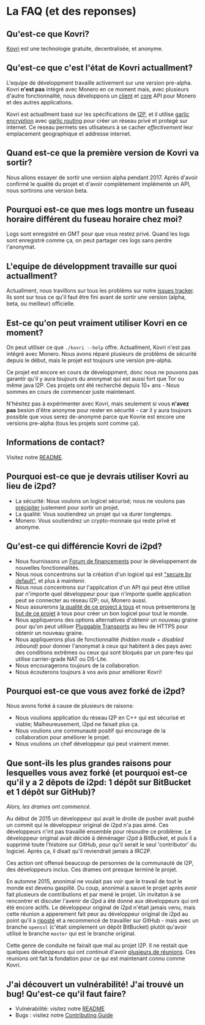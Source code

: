 # La FAQ (et des reponses)

## Qu'est-ce que Kovri?
[Kovri](https://getmonero.org/resources/moneropedia/kovri.html) est une technologie gratuite, decentralisée, et anonyme.

## Qu'est-ce que c'est l'état de Kovri actuallment?
L'equipe de développment travaille activement sur une version pre-alpha. Kovri **n'est pas** intégré avec Monero en ce moment mais, avec plusieurs d'autre fonctionnalité, nous développons un [client](https://github.com/monero-project/kovri/issues/351) et [core](https://github.com/monero-project/kovri/issues/350) API pour Monero et des autres applications.

Kovri est actuallment basé sur les spécifications de [I2P](https://getmonero.org/resources/moneropedia/i2p.html), et il utilise [garlic encryption](https://getmonero.org/resources/moneropedia/garlic-encryption.html) avec [garlic routing](https://getmonero.org/resources/moneropedia/garlic-routing.html) pour créer un réseau privé et protegé sur internet. Ce reseau permets ses utlisateurs à se cacher *effectivement* leur emplacement geographique et addresse internet.

## Quand est-ce que la première version de Kovri va sortir?
Nous allons essayer de sortir une version alpha pendant 2017. Après d'avoir confirmé le qualité du projet et d'avoir complètement implémenté un API, nous sortirons une version beta.

## Pourquoi est-ce que mes logs montre un fuseau horaire différent du fuseau horaire chez moi?
Logs sont enregistré en GMT pour que vous restez privé. Quand les logs sont enregistré comme ça, on peut partager ces logs sans perdre l'anonymat.

## L'equipe de développment travaille sur quoi actuallment?
Actuallment, nous travillons sur tous les problèms sur notre [issues tracker](https://github.com/monero-project/kovri/issues/). Ils sont sur tous ce qu'il faut être fini avant de sortir une version (alpha, beta, ou meilleur) officielle.

## Est-ce qu'on peut vraiment utiliser Kovri en ce moment?
On peut utiliser ce que ```./kovri --help``` offre. Actuallment, Kovri n'est pas intégré avec Monero. Nous avons réparé plusieurs de problèms de sécurité depuis le début, mais le projet est toujours une version pre-alpha.

Ce projet est encore en cours de développment, donc nous ne pouvons pas garantir qu'il y aura toujours du anonymat qui est aussi fort que Tor ou même java I2P. Ces projets ont été recherché depuis 10+ ans - Nous sommes en cours de commencer juste maintenant.

N'hésitez pas à expérimenter avec Kovri, mais seulement si vous **n'avez pas** besion d'être anonyme pour rester en sécurité - car il y aura toujours possible que vous serez de-anonymé parce que Kovrie est encore une versions pre-alpha (tous les projets sont comme ça).

## Informations de contact?
Visitez notre [README](https://github.com/monero-project/kovri/blob/master/README.md).

## Pourquoi est-ce que je devrais utiliser Kovri au lieu de i2pd?

- La sécurité: Nous voulons un logicel sécurisé; nous ne voulons pas [précipiter](https://github.com/monero-project/kovri/issues/65) justement pour sortir un projet.
- La qualité: Vous soutiendrez un projet qui va durer longtemps.
- Monero: Vous soutiendrez un crypto-monnaie qui reste privé et anonyme.

## Qu'est-ce qui différencie Kovri de i2pd?

- Nous fournissons un [Forum de financements](https://forum.getmonero.org/8/funding-required) pour le développement de nouvelles fonctionnalités.
- Nous nous concentrons sur la création d'un logicel qui est ["secure by default"](http://www.openbsd.org/security.html), et plus à maintenir.
- Nous nous concentrons sur l'application d'un API qui peut être utilisé par n'importe quel développeur pour que n'importe quelle application peut se connecter au réseau I2P; oui, Monero aussi.
- Nous assurerons [la qualité de ce project à tous](https://github.com/monero-project/kovri/issues/58) et nous présenterons [le but de ce projet](https://github.com/monero-project/kovri-docs/blob/master/i18n/fr/contributing.md) à tous pour créer un bon logicel pour tout le monde.
- Nous appliquerons des options alternatives d'obtenir un nouveau graine pour qu'on peut utiliser [Pluggable Transports](https://www.torproject.org/docs/pluggable-transports.html.en) au lieu de HTTPS pour obtenir un nouveau graine.
- Nous appliquerons plus de fonctionnalité *(hidden mode + disabled inbound)* pour donner l'anonymat à ceux qui habitent à des pays avec des conditions extrêmes ou ceux qui sont bloqués par un pare-feu qui utilise carrier-grade NAT ou DS-Lite.
- Nous encouragerons toujours de la collaboration.
- Nous écouterons toujours à vos avis pour améliorer Kovri!

## Pourquoi est-ce que vous avez forké de i2pd?

Nous avons forké à cause de plusieurs de raisons:

- Nous voulions application du réseau I2P en C++ qui est sécurisé et viable; Malheureusement, i2pd ne faisait plus ça.
- Nous voulions une communauté positif qui encourage de la collaboration pour améliorer le projet.
- Nous voulions un chef développeur qui peut vraiment mener.

## Que sont-ils les plus grandes raisons pour lesquelles vous avez forké (et pourquoi est-ce qu'il y a 2 dêpots de i2pd: 1 dépôt sur BitBucket et 1 dépôt sur GitHub)?

*Alors, les drames ont commencé*.

Au début de 2015  un développeur qui avait le droite de pusher avait pushé un commit qui le développeur original de i2pd n'a pas aimé. Ces développeurs n'int pas travaillé ensemble pour résoudre ce problème. Le développeur original avait décidé à déménager i2pd à BitBucket, et puis il a supprimé toute l'histoire sur GitHub, pour qu'il serait le seul 'contributor' du logiciel. Après ça, il disait qu'il reviendrait jamais à IRC2P.

Ces action ont offensé beaucoup de personnes de la communauté de I2P, des développeurs inclus. Ces drames ont presque terminé le projet.

En automne 2015, anonimal ne voulait pas voir que le travail de tout le monde est devenu gaspillé. Du coup, anonimal a sauvé le projet après avoir fait plusieurs de contributions et par mené le projet. Un invitaton à se rencontrer et discuter l'avenir de i2pd a été donné aux développeurs qui ont été encore actifs. Le développeur original de i2pd n'était jamais venu, mais cette réunion a apperement fait peur au développeur original de i2pd au point qu'il a [riposté](https://github.com/PurpleI2P/i2pd/issues/279) et a recommencé de travailler sur GitHub - mais avec un branche ```openssl``` (c'était simplement un dépôt BitBucket) plutôt qu'avoir utilisé le branche ```master``` qui est le branche original.

Cette genre de conduite ne fairait que mal au projet I2P. Il ne restait que quelques développeurs qui ont continué d'avoir [plusieurs de réunions](https://github.com/monero-project/kovri/issues/47). Ces réunions ont fait la fondation pour ce qui est maintenant connu comme Kovri.

## J'ai découvert un vulnérabilité! J'ai trouvé un bug! Qu'est-ce qu'il faut faire?
- Vulnérabilité: visitez notre [README](https://github.com/monero-project/kovri/blob/master/README.md)
- Bugs : visitez notre [Contributing Guide](https://github.com/monero-project/kovri-docs/blob/master/i18n/fr/contributing.md)
